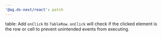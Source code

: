 ```yaml
---
'@ag.ds-next/react': patch
---
```


table: Add `onClick` to `TableRow`. `onClick` will check if the clicked element is the row or cell to prevent unintended events from executing.
